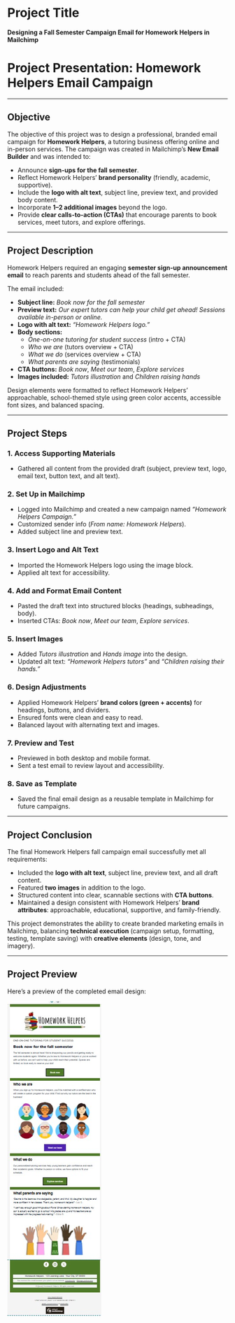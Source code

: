 # Project Title  
**Designing a Fall Semester Campaign Email for Homework Helpers in Mailchimp**  

# Project Presentation: Homework Helpers Email Campaign  

---

## Objective  
The objective of this project was to design a professional, branded email campaign for **Homework Helpers**, a tutoring business offering online and in-person services. The campaign was created in Mailchimp’s **New Email Builder** and was intended to:  

- Announce **sign-ups for the fall semester**.  
- Reflect Homework Helpers’ **brand personality** (friendly, academic, supportive).  
- Include the **logo with alt text**, subject line, preview text, and provided body content.  
- Incorporate **1–2 additional images** beyond the logo.  
- Provide **clear calls-to-action (CTAs)** that encourage parents to book services, meet tutors, and explore offerings.  

---

## Project Description  
Homework Helpers required an engaging **semester sign-up announcement email** to reach parents and students ahead of the fall semester.  

The email included:  
- **Subject line:** *Book now for the fall semester*  
- **Preview text:** *Our expert tutors can help your child get ahead! Sessions available in-person or online.*  
- **Logo with alt text:** *“Homework Helpers logo.”*  
- **Body sections:**  
  - *One-on-one tutoring for student success* (intro + CTA)  
  - *Who we are* (tutors overview + CTA)  
  - *What we do* (services overview + CTA)  
  - *What parents are saying* (testimonials)  
- **CTA buttons:** *Book now*, *Meet our team*, *Explore services*  
- **Images included:** *Tutors illustration* and *Children raising hands*  

Design elements were formatted to reflect Homework Helpers’ approachable, school-themed style using green color accents, accessible font sizes, and balanced spacing.  

---

## Project Steps  

### 1. Access Supporting Materials  
- Gathered all content from the provided draft (subject, preview text, logo, email text, button text, and alt text).  

### 2. Set Up in Mailchimp  
- Logged into Mailchimp and created a new campaign named *“Homework Helpers Campaign.”*  
- Customized sender info (*From name: Homework Helpers*).  
- Added subject line and preview text.  

### 3. Insert Logo and Alt Text  
- Imported the Homework Helpers logo using the image block.  
- Applied alt text for accessibility.  

### 4. Add and Format Email Content  
- Pasted the draft text into structured blocks (headings, subheadings, body).  
- Inserted CTAs: *Book now*, *Meet our team*, *Explore services*.  

### 5. Insert Images  
- Added *Tutors illustration* and *Hands image* into the design.  
- Updated alt text: *“Homework Helpers tutors”* and *“Children raising their hands.”*  

### 6. Design Adjustments  
- Applied Homework Helpers’ **brand colors (green + accents)** for headings, buttons, and dividers.  
- Ensured fonts were clean and easy to read.  
- Balanced layout with alternating text and images.  

### 7. Preview and Test  
- Previewed in both desktop and mobile format.  
- Sent a test email to review layout and accessibility.  

### 8. Save as Template  
- Saved the final email design as a reusable template in Mailchimp for future campaigns.  

---

## Project Conclusion  
The final Homework Helpers fall campaign email successfully met all requirements:  

- Included the **logo with alt text**, subject line, preview text, and all draft content.  
- Featured **two images** in addition to the logo.  
- Structured content into clear, scannable sections with **CTA buttons**.  
- Maintained a design consistent with Homework Helpers’ **brand attributes**: approachable, educational, supportive, and family-friendly.  

This project demonstrates the ability to create branded marketing emails in Mailchimp, balancing **technical execution** (campaign setup, formatting, testing, template saving) with **creative elements** (design, tone, and imagery).  

---

## Project Preview  
Here’s a preview of the completed email design:  

![Homework Helpers Campaign Email](https://github.com/aminbiography/Google-Digital-Marketing---E-commerce-Professional-Certificate/blob/main/bar-graph-chart-image/Homework%20Helpers%20email.jpg)  
